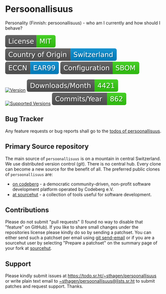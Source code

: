 # Persoonallisuus

Personality (Finnish: persoonallisuus) - who am I currently and how should I behave?

[![license](badges/license-spdx-mit.svg)](https://git.sr.ht/~sthagen/persoonallisuus/tree/default/item/LICENSE)
[![Country of Origin](badges/country-of-origin-name-switzerland-neutral.svg)](https://git.sr.ht/~sthagen/persoonallisuus/tree/default/item/COUNTRY-OF-ORIGIN)
[![Export Classification Control Number (ECCN)](badges/export-control-classification-number_eccn-ear99-neutral.svg)](https://git.sr.ht/~sthagen/persoonallisuus/tree/default/item/EXPORT-CONTROL-CLASSIFICATION-NUMBER)
[![Configuration](badges/configuration-sbom.svg)](third-party/index.html)

[![Version](https://img.shields.io/pypi/v/persoonallisuus.svg?style=flat)](https://pypi.python.org/pypi/persoonallisuus/)
[![Downloads](docs/badges/downloads-per-month.svg)](https://pepy.tech/project/persoonallisuus)
[![Supported Versions](https://img.shields.io/pypi/pyversions/persoonallisuus.svg?style=flat)](https://pypi.python.org/pypi/persoonallisuus/)
[![Maintenance Status](docs/badges/commits-per-year.svg)](https://git.sr.ht/~sthagen/persoonallisuus/log)

## Bug Tracker

Any feature requests or bug reports shall go to the [todos of persoonallisuus](https://todo.sr.ht/~sthagen/persoonallisuus).

## Primary Source repository

The main source of `persoonallisuus` is on a mountain in central Switzerland.
We use distributed version control (git).
There is no central hub.
Every clone can become a new source for the benefit of all.
The preferred public clones of `persoonallisuus` are:

* [on codeberg](https://codeberg.org/sthagen/persoonallisuus) - a democratic community-driven, non-profit software development platform operated by Codeberg e.V.
* [at sourcehut](https://git.sr.ht/~sthagen/persoonallisuus) - a collection of tools useful for software development.

## Contributions

Please do not submit "pull requests" (I found no way to disable that "feature" on GitHub).
If you like to share small changes under the repositories license please kindly do so by sending a patchset.
You can either send such a patchset per email using [git send-email](https://git-send-email.io) or 
if you are a sourcehut user by selecting "Prepare a patchset" on the summary page of your fork at [sourcehut](https://git.sr.ht/).

## Support

Please kindly submit issues at <https://todo.sr.ht/~sthagen/persoonallisuus> or write plain text email to <~sthagen/persoonallisuus@lists.sr.ht> to submit patches and request support. Thanks.
